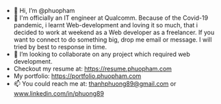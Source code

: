 - 👋 Hi, I’m @phuopham
- 🌱 I'm officially an IT engineer at Qualcomm. Because of the Covid-19 pandemic, i learnt Web-development and loving it so much, that i decided to work at weekend as a Web developer as a freelancer. If you want to connect to do something big, drop me email or message. I will tried by best to response in time.
- 💞️ I’m looking to collaborate on any project which required web development.
- Checkout my resume at: https://resume.phuopham.com
- My portfolio: https://portfolio.phuopham.com
- 📫 You could reach me at: thanhphuong89@gmail.com or www.linkedin.com/in/phuong89
